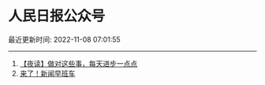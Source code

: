 # 人民日报公众号

最近更新时间: 2022-11-08 07:01:55

--- 
1. [【夜读】做对这些事，每天进步一点点](https://mp.weixin.qq.com/s/rLZXusI12SdJIyrD3GQy_A) 
2. [来了！新闻早班车](https://mp.weixin.qq.com/s/s9ZEHzbhPiRN1eyNBEkYyw) 

